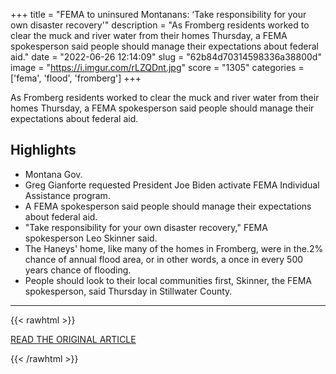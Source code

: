 +++
title = "FEMA to uninsured Montanans: ‘Take responsibility for your own disaster recovery'"
description = "As Fromberg residents worked to clear the muck and river water from their homes Thursday, a FEMA spokesperson said people should manage their expectations about federal aid."
date = "2022-06-26 12:14:09"
slug = "62b84d70314598336a38800d"
image = "https://i.imgur.com/rLZQDnt.jpg"
score = "1305"
categories = ['fema', 'flood', 'fromberg']
+++

As Fromberg residents worked to clear the muck and river water from their homes Thursday, a FEMA spokesperson said people should manage their expectations about federal aid.

## Highlights

- Montana Gov.
- Greg Gianforte requested President Joe Biden activate FEMA Individual Assistance program.
- A FEMA spokesperson said people should manage their expectations about federal aid.
- "Take responsibility for your own disaster recovery," FEMA spokesperson Leo Skinner said.
- The Haneys' home, like many of the homes in Fromberg, were in the.2% chance of annual flood area, or in other words, a once in every 500 years chance of flooding.
- People should look to their local communities first, Skinner, the FEMA spokesperson, said Thursday in Stillwater County.

---

{{< rawhtml >}}
  <p class="article-category">
    <a target="_blank" href="https://www.ktvh.com/news/fromberg-clears-muck-water-from-basements-fema-says-manage-expectations-about-federal-aid">READ THE ORIGINAL ARTICLE</a>
  </p>
{{< /rawhtml >}}
